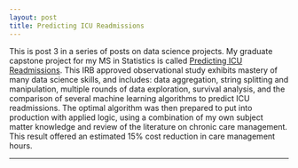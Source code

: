 ```yaml
---
layout: post
title: Predicting ICU Readmissions
---
```


This is post 3 in a series of posts on data science projects. My graduate capstone project for my MS in Statistics is called [Predicting ICU Readmissions](https://github.com/Codr99/Portfolio/blob/master/WilliamBaumMStatProjectSlides.pdf). This IRB approved observational study exhibits mastery of many data science skills, and includes: data aggregation, string splitting and manipulation, multiple rounds of data exploration, survival analysis, and the comparison of several machine learning algorithms to predict ICU readmissions. The optimal algorithm was then prepared to put into production with applied logic, using a combination of my own subject matter knowledge and review of the literature on chronic care management. This result offered an estimated 15% cost reduction in care management hours.

<hr>

